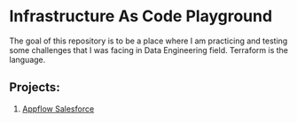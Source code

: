 # Infrastructure As Code Playground

The goal of this repository is to be a place where I am practicing and testing some challenges that I
was facing in Data Engineering field. Terraform is the language.

## Projects:
1. [Appflow Salesforce](./appflow-salesforce-poc/)